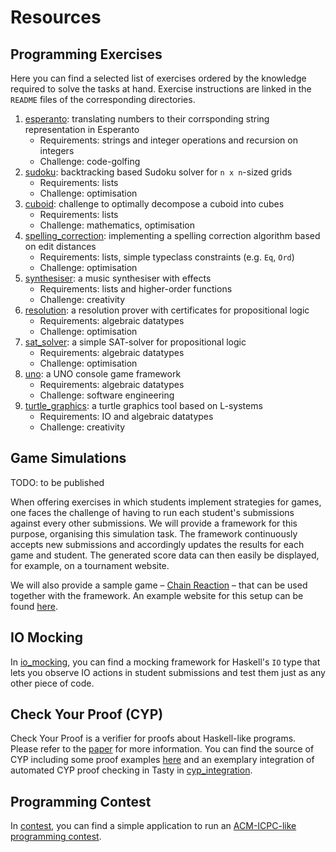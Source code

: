 # Resources

## Programming Exercises

Here you can find a selected list of exercises
ordered by the knowledge required to solve the tasks at hand.
Exercise instructions are linked in the `README` files
of the corresponding directories.

1. [esperanto](esperanto): translating numbers to their corrsponding string representation in Esperanto
   - Requirements: strings and integer operations and recursion on integers
   - Challenge: code-golfing
1. [sudoku](sudoku): backtracking based Sudoku solver for `n x n`-sized grids
   - Requirements: lists
   - Challenge: optimisation
1. [cuboid](cuboid): challenge to optimally decompose a cuboid into cubes
   - Requirements: lists
   - Challenge: mathematics, optimisation
1. [spelling\_correction](spelling_correction): implementing a spelling correction algorithm based on edit distances
   - Requirements: lists, simple typeclass constraints (e.g. `Eq`, `Ord`)
   - Challenge: optimisation
1. [synthesiser](synthesiser): a music synthesiser with effects
   - Requirements: lists and higher-order functions
   - Challenge: creativity
1. [resolution](resolution): a resolution prover with certificates for propositional logic 
   - Requirements: algebraic datatypes
   - Challenge: optimisation
1. [sat\_solver](sat_solver): a simple SAT-solver for propositional logic 
   - Requirements: algebraic datatypes
   - Challenge: optimisation
1. [uno](uno): a UNO console game framework
   - Requirements: algebraic datatypes
   - Challenge: software engineering
1. [turtle\_graphics](turtle_graphics): a turtle graphics tool based on L-systems
   - Requirements: IO and algebraic datatypes
   - Challenge: creativity

## Game Simulations

TODO: to be published

When offering exercises in which students implement strategies for games,
one faces the challenge of having to run each student's submissions against every other submissions.
We will provide a framework for this purpose, organising this simulation task.
The framework continuously accepts new submissions and accordingly updates the results for each game and student.
The generated score data can then easily be displayed, for example, on a tournament website.

We will also provide a sample game &ndash; [Chain Reaction](https://brilliant.org/wiki/chain-reaction-game/) &ndash;
that can be used together with the framework.
An example website for this setup can be found [here](https://vmnipkow16.in.tum.de/christmas2020/).

## IO Mocking

In [io\_mocking](io_mocking),
you can find a mocking framework for Haskell's `IO` type that
lets you observe IO actions in student submissions and test them just as any other piece of code.

## Check Your Proof (CYP)

Check Your Proof is a verifier for proofs about Haskell-like programs.
Please refer to the [paper](https://github.com/kappelmann/engaging-large-scale-functional-programming/blob/pdfs/engaging_fp_education.pdf)
for more information.
You can find the source of CYP including some proof examples [here](https://github.com/lukasstevens/cyp)
and an exemplary integration of automated CYP proof checking in Tasty in [cyp\_integration](cyp_integration).

## Programming Contest

In [contest](contest),
you can find a simple application to run an
[ACM-ICPC-like programming contest](https://en.wikipedia.org/wiki/International_Collegiate_Programming_Contest).


